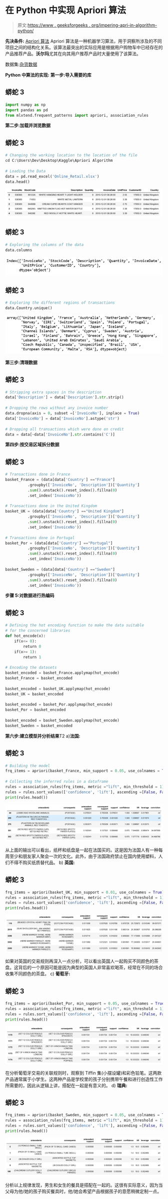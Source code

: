 # 在 Python 中实现 Apriori 算法

> 原文:[https://www . geeksforgeeks . org/impering-apri-in-algorithm-python/](https://www.geeksforgeeks.org/implementing-apriori-algorithm-in-python/)

**先决条件:** [Apriori 算法](https://www.geeksforgeeks.org/apriori-algorithm/)
Apriori 算法是一种机器学习算法，用于洞察所涉及的不同项目之间的结构化关系。该算法最突出的实际应用是根据用户购物车中已经存在的产品推荐产品。**沃尔玛**尤其在向其用户推荐产品时大量使用了该算法。

数据集:[杂货数据](http://archive.ics.uci.edu/ml/datasets/Online+Retail)

**Python 中算法的实现:**
**第一步:导入需要的库**

## 蟒蛇 3

```py
import numpy as np
import pandas as pd
from mlxtend.frequent_patterns import apriori, association_rules
```

**第二步:加载并浏览数据**

## 蟒蛇 3

```py
# Changing the working location to the location of the file
cd C:\Users\Dev\Desktop\Kaggle\Apriori Algorithm

# Loading the Data
data = pd.read_excel('Online_Retail.xlsx')
data.head()
```

![](img/092bae1dbd1ccb98f96f5af5d7590766.png)

## 蟒蛇 3

```py
# Exploring the columns of the data
data.columns
```

![](img/241a3f897faaab6ef0e0b1cc6f6d0833.png)

## 蟒蛇 3

```py
# Exploring the different regions of transactions
data.Country.unique()
```

![](img/aae2965d3ee3667f7483b447a26dcbac.png)

**第三步:清理数据**

## 蟒蛇 3

```py
# Stripping extra spaces in the description
data['Description'] = data['Description'].str.strip()

# Dropping the rows without any invoice number
data.dropna(axis = 0, subset =['InvoiceNo'], inplace = True)
data['InvoiceNo'] = data['InvoiceNo'].astype('str')

# Dropping all transactions which were done on credit
data = data[~data['InvoiceNo'].str.contains('C')]
```

**第四步:按交易区域拆分数据**

## 蟒蛇 3

```py
# Transactions done in France
basket_France = (data[data['Country'] =="France"]
          .groupby(['InvoiceNo', 'Description'])['Quantity']
          .sum().unstack().reset_index().fillna(0)
          .set_index('InvoiceNo'))

# Transactions done in the United Kingdom
basket_UK = (data[data['Country'] =="United Kingdom"]
          .groupby(['InvoiceNo', 'Description'])['Quantity']
          .sum().unstack().reset_index().fillna(0)
          .set_index('InvoiceNo'))

# Transactions done in Portugal
basket_Por = (data[data['Country'] =="Portugal"]
          .groupby(['InvoiceNo', 'Description'])['Quantity']
          .sum().unstack().reset_index().fillna(0)
          .set_index('InvoiceNo'))

basket_Sweden = (data[data['Country'] =="Sweden"]
          .groupby(['InvoiceNo', 'Description'])['Quantity']
          .sum().unstack().reset_index().fillna(0)
          .set_index('InvoiceNo'))
```

**步骤 5:对数据进行热编码**

## 蟒蛇 3

```py
# Defining the hot encoding function to make the data suitable
# for the concerned libraries
def hot_encode(x):
    if(x<= 0):
        return 0
    if(x>= 1):
        return 1

# Encoding the datasets
basket_encoded = basket_France.applymap(hot_encode)
basket_France = basket_encoded

basket_encoded = basket_UK.applymap(hot_encode)
basket_UK = basket_encoded

basket_encoded = basket_Por.applymap(hot_encode)
basket_Por = basket_encoded

basket_encoded = basket_Sweden.applymap(hot_encode)
basket_Sweden = basket_encoded
```

**第六步:建立模型并分析结果**T2 a)**法国:**

## 蟒蛇 3

```py
# Building the model
frq_items = apriori(basket_France, min_support = 0.05, use_colnames = True)

# Collecting the inferred rules in a dataframe
rules = association_rules(frq_items, metric ="lift", min_threshold = 1)
rules = rules.sort_values(['confidence', 'lift'], ascending =[False, False])
print(rules.head())
```

![](img/6e06e6993398e89efb1a44f8d6e1888d.png)

从上面的输出可以看出，纸杯和纸盘是一起在法国买的。这是因为法国人有一种每周至少和朋友家人聚会一次的文化。此外，由于法国政府禁止在国内使用塑料，人们不得不购买纸质替代品。
b) **英国:**

## 蟒蛇 3

```py
frq_items = apriori(basket_UK, min_support = 0.01, use_colnames = True)
rules = association_rules(frq_items, metric ="lift", min_threshold = 1)
rules = rules.sort_values(['confidence', 'lift'], ascending =[False, False])
print(rules.head())
```

![](img/c5f475674816352a66b99412cf98240c.png)

如果对英国的交易规则再深入一点分析，可以看出英国人一起购买不同颜色的茶盘。这背后的一个原因可能是因为典型的英国人非常喜欢喝茶，经常在不同的场合收集不同颜色的茶盘。
c) **葡萄牙:**

## 蟒蛇 3

```py
frq_items = apriori(basket_Por, min_support = 0.05, use_colnames = True)
rules = association_rules(frq_items, metric ="lift", min_threshold = 1)
rules = rules.sort_values(['confidence', 'lift'], ascending =[False, False])
print(rules.head())
```

![](img/544e83712b886c9bdabafa617edfde59.png)

在分析葡萄牙交易的关联规则时，观察到 Tiffin 集(小摆设罐)和彩色铅笔。这两款产品通常属于小学生。这两种产品是学校里的孩子分别携带午餐和进行创造性工作所需要的，因此从逻辑上讲，搭配在一起是有意义的。
d) **瑞典:**

## 蟒蛇 3

```py
frq_items = apriori(basket_Sweden, min_support = 0.05, use_colnames = True)
rules = association_rules(frq_items, metric ="lift", min_threshold = 1)
rules = rules.sort_values(['confidence', 'lift'], ascending =[False, False])
print(rules.head())
```

![](img/4514a9cce17ffcde2d508b7ce84019bc.png)

分析以上规律发现，男生和女生的餐具是搭配在一起的。这很有实际意义，因为当父母为他/她的孩子购买餐具时，他/她会希望产品根据孩子的意愿稍微定制一点。